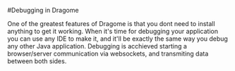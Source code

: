 #Debugging in Dragome

One of the greatest features of Dragome is that you dont need to install anything to get it working.
When it's time for debugging your application you can use any IDE to make it, and it'll be exactly the same way you debug any other Java application.
Debugging is acchieved starting a browser/server communication via websockets, and transmiting data between both sides. 

